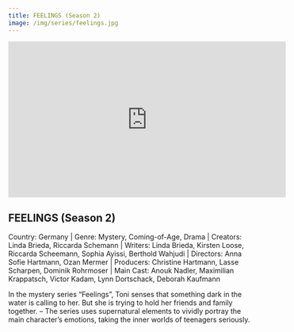 ```yaml
---
title: FEELINGS (Season 2)
image: /img/series/feelings.jpg
---
```

<iframe width="560" height="315" src="https://www.youtube.com/embed/XreFzAaR8wg?si=kuUjLQ9blTARrkNI" frameborder="0" allow="accelerometer; autoplay; encrypted-media; gyroscope; picture-in-picture" allowfullscreen></iframe>

## FEELINGS (Season 2)
Country: Germany | Genre: Mystery, Coming-of-Age, Drama | Creators: Linda Brieda, Riccarda Schemann | Writers: Linda Brieda, Kirsten Loose, Riccarda Scheemann, Sophia Ayissi, Berthold Wahjudi | Directors: Anna Sofie Hartmann, Ozan Mermer | Producers: Christine Hartmann, Lasse Scharpen, Dominik Rohrmoser | Main Cast: Anouk Nadler, Maximilian Krappatsch, Victor Kadam, Lynn Dortschack, Deborah Kaufmann


In the mystery series “Feelings”, Toni senses that something dark in the water is calling to her. But she is trying to hold her friends and family together. – The series uses supernatural elements to vividly portray the main character’s emotions, taking the inner worlds of teenagers seriously.